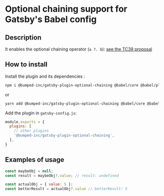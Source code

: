 # Optional chaining support for Gatsby's Babel config

## Description

It enables the optional chaining operator (`a ?. b`): [see the TC39 proposal](https://github.com/tc39/proposal-optional-chaining)

## How to install

Install the plugin and its dependencies :

```bash
npm i @bumped-inc/gatsby-plugin-optional-chaining @babel/core @babel/plugin-proposal-optional-chaining
```

or

```bash
yarn add @bumped-inc/gatsby-plugin-optional-chaining @babel/core @babel/plugin-proposal-optional-chaining
```

Add the plugin in `gatsby-config.js`:

```js
module.exports = {
  plugins: [
    // other plugins
    '@bumped-inc/gatsby-plugin-optional-chaining',
  ],
}
```

## Examples of usage

```js
const maybeObj = null;
const result = maybeObj?.value; // result: undefined

const actualObj = { value: 5 };
const betterResult = actualObj?.value // betterResult: 5
```
